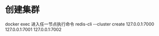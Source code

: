 # 创建集群
docker exec 进入任一节点执行命令
redis-cli --cluster create 127.0.0.1:7000 127.0.0.1:7001 127.0.0.1:7002
